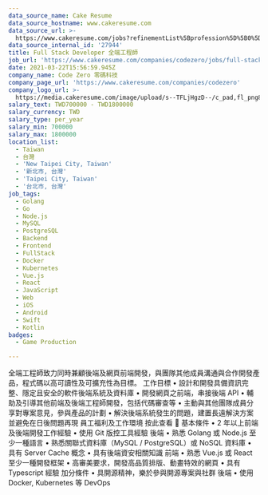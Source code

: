```yaml
---
data_source_name: Cake Resume
data_source_hostname: www.cakeresume.com
data_source_url: >-
  https://www.cakeresume.com/jobs?refinementList%5Bprofession%5D%5B0%5D=game-production&range%5Bsalary_range%5D%5Bmin%5D=1000000
data_source_internal_id: '27944'
title: Full Stack Developer 全端工程師
job_url: 'https://www.cakeresume.com/companies/codezero/jobs/full-stack-developer-2834ad'
date: 2021-03-22T15:56:59.945Z
company_name: Code Zero 零碼科技
company_page_url: 'https://www.cakeresume.com/companies/codezero'
company_logo_url: >-
  https://media.cakeresume.com/image/upload/s--TFLjHgzD--/c_pad,fl_png8,h_200,w_200/v1616487938/cpzag6syp5zgeufpqmv3.png
salary_text: TWD700000 - TWD1800000
salary_currency: TWD
salary_type: per_year
salary_min: 700000
salary_max: 1800000
location_list:
  - Taiwan
  - 台灣
  - 'New Taipei City, Taiwan'
  - '新北市, 台灣'
  - 'Taipei City, Taiwan'
  - '台北市, 台灣'
job_tags:
  - Golang
  - Go
  - Node.js
  - MySQL
  - PostgreSQL
  - Backend
  - Frontend
  - FullStack
  - Docker
  - Kubernetes
  - Vue.js
  - React
  - JavaScript
  - Web
  - iOS
  - Android
  - Swift
  - Kotlin
badges:
  - Game Production

---
```


全端工程師致力同時兼顧後端及網頁前端開發，與團隊其他成員溝通與合作開發產品，程式碼以高可讀性及可擴充性為目標。 工作目標 • 設計和開發具備資訊完整、隱定且安全的軟件後端系統及資料庫 • 開發網頁之前端，串接後端 API • 輔助及引導其他前端及後端工程師開發，包括代碼審查等 • 主動與其他團隊成員分享對專案意見，參與產品的計劃 • 解決後端系統發生的問題，建置長遠解決方案並避免在日後問題再現 員工福利及工作環境 按此查看 🔗 基本條件 • 2 年以上前端及後端開發工作經驗 • 使用 Git 版控工具經驗 後端 • 熟悉 Golang 或 Node.js 至少一種語言 • 熟悉關聯式資料庫（MySQL / PostgreSQL）或 NoSQL 資料庫 • 具有 Server Cache 概念 • 具有後端資安相關知識 前端 • 熟悉 Vue.js 或 React 至少一種開發框架 • 高審美要求，開發高品質排版、動畫特效的網頁 • 具有 Typescript 經驗 加分條件 • 具開源精神，樂於參與開源專案與社群 後端 • 使用 Docker, Kubernetes 等 DevOps 